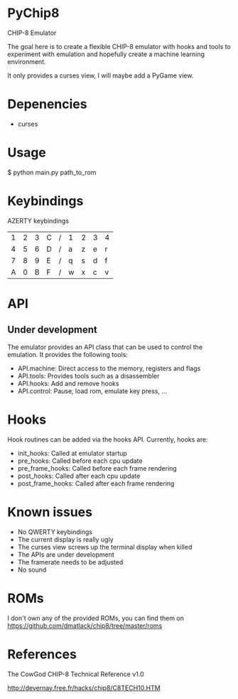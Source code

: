 # PyChip8
 CHIP-8 Emulator

The goal here is to create a flexible CHIP-8 emulator with hooks and tools to experiment with emulation and hopefully create a machine learning environment.

It only provides a curses view, I will maybe add a PyGame view.

# Depenencies
- curses


# Usage
$ python main.py path_to_rom

# Keybindings
AZERTY keybindings

| | | | | | | | | |
|---|---|---|---|---|---|---|---|---|
|1|2|3|C|/|1|2|3|4|
|4|5|6|D|/|a|z|e|r|
|7|8|9|E|/|q|s|d|f|
|A|0|B|F|/|w|x|c|v|

# API
## Under development
The emulator provides an API class that can be used to control the emulation. It provides the following tools:
- API.machine: Direct access to the memory, registers and flags
- API.tools: Provides tools such as a disassembler
- API.hooks: Add and remove hooks
- API.control: Pause, load rom, emulate key press, ...

# Hooks
Hook routines can be added via the hooks API. Currently, hooks are:
- init_hooks: Called at emulator startup
- pre_hooks: Called before each cpu update
- pre_frame_hooks: Called before each frame rendering
- post_hooks: Called after each cpu update
- post_frame_hooks: Called after each frame rendering

# Known issues
- No QWERTY keybindings
- The current display is really ugly
- The curses view screws up the terminal display when killed
- The APIs are under development
- The framerate needs to be adjusted
- No sound

# ROMs
I don't own any of the provided ROMs, you can find them on 
https://github.com/dmatlack/chip8/tree/master/roms

# References
The CowGod CHIP-8 Technical Reference v1.0

http://devernay.free.fr/hacks/chip8/C8TECH10.HTM
